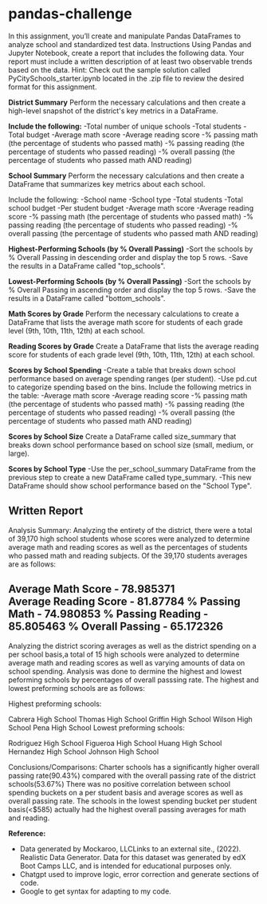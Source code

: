 # pandas-challenge

In this assignment, you’ll create and manipulate Pandas DataFrames to analyze school and standardized test data.
Instructions
Using Pandas and Jupyter Notebook, create a report that includes the following data. Your report must include a written description of at least two observable trends based on the data.
Hint: Check out the sample solution called PyCitySchools_starter.ipynb located in the .zip file to review the desired format for this assignment.

**District Summary**
Perform the necessary calculations and then create a high-level snapshot of the district's key metrics in a DataFrame.

**Include the following:**
-Total number of unique schools
-Total students
-Total budget
-Average math score
-Average reading score
-% passing math (the percentage of students who passed math)
-% passing reading (the percentage of students who passed reading)
-% overall passing (the percentage of students who passed math AND reading)

**School Summary**
Perform the necessary calculations and then create a DataFrame that summarizes key metrics about each school.

Include the following:
-School name
-School type
-Total students
-Total school budget
-Per student budget
-Average math score
-Average reading score
-% passing math (the percentage of students who passed math)
-% passing reading (the percentage of students who passed reading)
-% overall passing (the percentage of students who passed math AND reading)

**Highest-Performing Schools (by % Overall Passing)**
-Sort the schools by % Overall Passing in descending order and display the top 5 rows.
-Save the results in a DataFrame called "top_schools".

**Lowest-Performing Schools (by % Overall Passing)**
-Sort the schools by % Overall Passing in ascending order and display the top 5 rows.
-Save the results in a DataFrame called "bottom_schools".

**Math Scores by Grade**
Perform the necessary calculations to create a DataFrame that lists the average math score for students of each grade level (9th, 10th, 11th, 12th) at each school.

**Reading Scores by Grade**
Create a DataFrame that lists the average reading score for students of each grade level (9th, 10th, 11th, 12th) at each school.

**Scores by School Spending**
-Create a table that breaks down school performance based on average spending ranges (per student).
-Use pd.cut to categorize spending based on the bins.
Include the following metrics in the table:
-Average math score
-Average reading score
-% passing math (the percentage of students who passed math)
-% passing reading (the percentage of students who passed reading)
-% overall passing (the percentage of students who passed math AND reading)

**Scores by School Size**
Create a DataFrame called size_summary that breaks down school performance based on school size (small, medium, or large).

**Scores by School Type**
-Use the per_school_summary DataFrame from the previous step to create a new DataFrame called type_summary.
-This new DataFrame should show school performance based on the "School Type".

**Written Report**
----------------------------------
Analysis Summary:
Analyzing the entirety of the district, there were a total of 39,170 high school students whose scores were analyzed to determine average math and reading scores as well as the percentages of students who passed math and reading subjects. Of the 39,170 students averages are as follows:

Average Math Score - 78.985371	
Average Reading Score - 81.87784
% Passing Math	- 74.980853
% Passing Reading	- 85.805463
% Overall Passing - 65.172326
----------------------------------
Analyzing the district scoring averages as well as the district spending on a per school basis,a total of 15 high schools were analyzed to determine average math and reading scores as well as varying amounts of data on school spending. Analysis was done to dermine the highest and lowest peforming schools by percentages of overall passsing rate. The highest and lowest preforming schools are as follows:

Highest preforming schools:

Cabrera High School
Thomas High School
Griffin High School
Wilson High School
Pena High School
Lowest preforming schools:

Rodriguez High School
Figueroa High School
Huang High School
Hernandez High School
Johnson High School

Conclusions/Comparisons:
Charter schools has a significantly higher overall passing rate(90.43%) compared with the overall passing rate of the district schools(53.67%)
There was no positive correlation between school spending buckets on a per student basis and average scores as well as overall passing rate. The schools in the lowest spending bucket per student basis(<$585) actually had the highest overall passing averages for math and reading.

**Reference:**
- Data generated by Mockaroo, LLCLinks to an external site., (2022). Realistic Data Generator. Data for this dataset was generated by edX Boot Camps LLC, and is intended for educational purposes only.
- Chatgpt used to improve logic, error correction and generate sections of code.
- Google to get syntax for adapting to my code.
